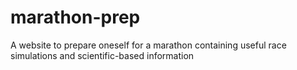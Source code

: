 # marathon-prep
A website to prepare oneself for a marathon containing useful race simulations and scientific-based information
